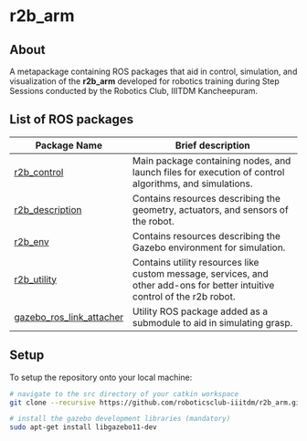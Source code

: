 # r2b_arm

## About

A metapackage containing ROS packages that aid in control, simulation, and visualization of the **r2b_arm** developed for robotics training during Step Sessions conducted by the Robotics Club, IIITDM Kancheepuram.

## List of ROS packages

| Package Name | Brief description |
| --- | --- |
| [r2b_control](./r2b_control) | Main package containing nodes, and launch files for execution of control algorithms, and simulations. | 
| [r2b_description](./r2b_description) | Contains resources describing the geometry, actuators, and sensors of the robot. |
| [r2b_env](./r2b_env) | Contains resources describing the Gazebo environment for simulation. |
| [r2b_utility](./r2b_utility) | Contains utility resources like custom message, services, and other add-ons for better intuitive control of the r2b robot. |
| [gazebo_ros_link_attacher](./gazebo_ros_link_attacher) | Utility ROS package added as a submodule to aid in simulating grasp. |

## Setup

To setup the repository onto your local machine:
```bash
# navigate to the src directory of your catkin workspace
git clone --recursive https://github.com/roboticsclub-iiitdm/r2b_arm.git

# install the gazebo development libraries (mandatory)
sudo apt-get install libgazebo11-dev
```
